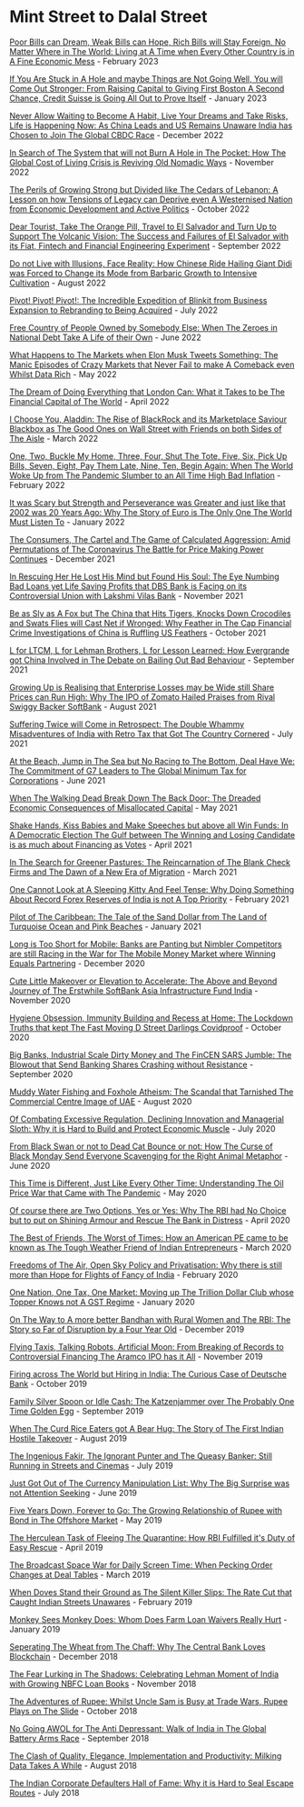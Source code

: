# Mint Street to Dalal Street

[Poor Bills can Dream, Weak Bills can Hope, Rich Bills will Stay Foreign, No Matter Where in The World: Living at A Time when Every Other Country is in A Fine Economic Mess](https://mintstreettodalalstreet.blogspot.com/2023/02/poor-bills-can-dream-weak-bills-can-hope-rich-bills-will-stay-foreign-no-matter-where-in-the-world.html) - February 2023

[If You Are Stuck in A Hole and maybe Things are Not Going Well, You will Come Out Stronger: From Raising Capital to Giving First Boston A Second Chance, Credit Suisse is Going All Out to Prove Itself](https://mintstreettodalalstreet.blogspot.com/2023/01/if-you-are-stuck-in-a-hole-and-maybe-things-are-not-going-well-you-will-come-stronger.html) - January 2023

[Never Allow Waiting to Become A Habit, Live Your Dreams and Take Risks, Life is Happening Now: As China Leads and US Remains Unaware India has Chosen to Join The Global CBDC Race](https://mintstreettodalalstreet.blogspot.com/2022/12/never-allow-waiting-to-become-a-habit-live-your-dreams-and-take-risks-life-is-happening-now.html) - December 2022

[In Search of The System that will not Burn A Hole in The Pocket: How The Global Cost of Living Crisis is Reviving Old Nomadic Ways](https://mintstreettodalalstreet.blogspot.com/2022/11/in-search-of-the-system-that-will-not-burn-a-hole-in-the-pocket.html) - November 2022 

[The Perils of Growing Strong but Divided like The Cedars of Lebanon: A Lesson on how Tensions of Legacy can Deprive even A Westernised Nation from Economic Development and Active Politics](https://mintstreettodalalstreet.blogspot.com/2022/10/the-perils-of-growing-strong-but-divided-like-the-cedars-of-lebanon.html) - October 2022

[Dear Tourist, Take The Orange Pill, Travel to El Salvador and Turn Up to Support The Volcanic Vision: The Success and Failures of El Salvador with its Fiat, Fintech and Financial Engineering Experiment](https://mintstreettodalalstreet.blogspot.com/2022/09/dear-tourist-take-the-orange-pill-travel-to-el-salvador-and-turn-up-to-support-the-volcanic-vision.html) - September 2022

[Do not Live with Illusions, Face Reality: How Chinese Ride Hailing Giant Didi was Forced to Change its Mode from Barbaric Growth to Intensive Cultivation](https://mintstreettodalalstreet.blogspot.com/2022/08/do-not-live-with-illusions-face-reality.html) - August 2022

[Pivot! Pivot! Pivot!: The Incredible Expedition of Blinkit from Business Expansion to Rebranding to Being Acquired](https://mintstreettodalalstreet.blogspot.com/2022/07/pivot-pivot-pivot.html) - July 2022

[Free Country of People Owned by Somebody Else: When The Zeroes in National Debt Take A Life of their Own](https://mintstreettodalalstreet.blogspot.com/2022/06/free-country-of-people-owned-by-somebody-else.html) - June 2022

[What Happens to The Markets when Elon Musk Tweets Something: The Manic Episodes of Crazy Markets that Never Fail to make A Comeback even Whilst Data Rich](https://mintstreettodalalstreet.blogspot.com/2022/05/what-happens-to-the-markets-when-elon-musk-tweets-something.html) - May 2022

[The Dream of Doing Everything that London Can: What it Takes to be The Financial Capital of The World](https://mintstreettodalalstreet.blogspot.com/2022/04/the-dream-of-doing-everything-that-london-can.html) - April 2022

[I Choose You, Aladdin: The Rise of BlackRock and its Marketplace Saviour Blackbox as The Good Ones on Wall Street with Friends on both Sides of The Aisle](https://mintstreettodalalstreet.blogspot.com/2022/03/i-choose-you-aladdin.html) - March 2022

[One, Two, Buckle My Home, Three, Four, Shut The Tote, Five, Six, Pick Up Bills, Seven, Eight, Pay Them Late, Nine, Ten, Begin Again: When The World Woke Up from The Pandemic Slumber to an All Time High Bad Inflation](https://mintstreettodalalstreet.blogspot.com/2022/02/one-two-buckle-my-home-three-four-shut-the-tote-five-six-pick-up-bills-seven-eight-pay-them-late-nine-ten-begin-again.html) - February 2022

[It was Scary but Strength and Perseverance was Greater and just like that 2002 was 20 Years Ago: Why The Story of Euro is The Only One The World Must Listen To](https://mintstreettodalalstreet.blogspot.com/2022/01/it-was-scary-but-strength-and-perseverance-was-greater-and-just-like-that-2002-was-20-years-ago.html) - January 2022

[The Consumers, The Cartel and The Game of Calculated Aggression: Amid Permutations of The Coronavirus The Battle for Price Making Power Continues](https://mintstreettodalalstreet.blogspot.com/2021/12/the-consumers-the-cartel-and-the-game-of-calculated-aggression.html) - December 2021 

[In Rescuing Her He Lost His Mind but Found His Soul: The Eye Numbing Bad Loans yet Life Saving Profits that DBS Bank is Facing on its Controversial Union with Lakshmi Vilas Bank](https://mintstreettodalalstreet.blogspot.com/2021/11/in-rescuing-her-he-lost-his-mind-but-fiubd-his-soul.html) - November 2021

[Be as Sly as A Fox but The China that Hits Tigers, Knocks Down Crocodiles and Swats Flies will Cast Net if Wronged: Why Feather in The Cap Financial Crime Investigations of China is Ruffling US Feathers](https://mintstreettodalalstreet.blogspot.com/2021/10/be-as-sly-as-a-fox-but-the-china-that-hits-tigers-knocks-down-crocodiles-and-swats-flies-will-cast-net-if-wronged.html) - October 2021

[L for LTCM, L for Lehman Brothers, L for Lesson Learned: How Evergrande got China Involved in The Debate on Bailing Out Bad Behaviour](https://mintstreettodalalstreet.blogspot.com/2021/09/l-for-ltcm-l-for-lehman-brothers-l-for-lesson-learned.html) - September 2021

[Growing Up is Realising that Enterprise Losses may be Wide still Share Prices can Run High: Why The IPO of Zomato Hailed Praises from Rival Swiggy Backer SoftBank](https://mintstreettodalalstreet.blogspot.com/2021/08/growing-up-is-realising-that-enterprise-losses-may-be-wide-still-share-prices-can-run-high.html) - August 2021

[Suffering Twice will Come in Retrospect: The Double Whammy Misadventures of India with Retro Tax that Got The Country Cornered](https://mintstreettodalalstreet.blogspot.com/2021/07/suffering-twice-will-come-in-retrospect.html) - July 2021

[At the Beach, Jump in The Sea but No Racing to The Bottom, Deal Have We: The Commitment of G7 Leaders to The Global Minimum Tax for Corporations](https://mintstreettodalalstreet.blogspot.com/2021/06/at-the-beach-jump-in-the-sea-but-no-racing-to-the-bottom-deal-have-we.html) - June 2021

[When The Walking Dead Break Down The Back Door: The Dreaded Economic Consequences of Misallocated Capital](https://mintstreettodalalstreet.blogspot.com/2021/05/when-the-walking-dead-break-down-the-back-door.html) - May 2021

[Shake Hands, Kiss Babies and Make Speeches but above all Win Funds: In A Democratic Election The Gulf between The Winning and Losing Candidate is as much about Financing as Votes](https://mintstreettodalalstreet.blogspot.com/2021/04/shake-hands-kiss-babies-and-make-speeches-but-above-all-win-funds.html) - April 2021

[In The Search for Greener Pastures: The Reincarnation of The Blank Check Firms and The Dawn of a New Era of Migration](https://mintstreettodalalstreet.blogspot.com/2021/03/in-the-search-for-greener-pastures.html) - March 2021

[One Cannot Look at A Sleeping Kitty And Feel Tense: Why Doing Something About Record Forex Reserves of India is not A Top Priority](https://mintstreettodalalstreet.blogspot.com/2021/02/one-cannot-look-at-a-sleeping-kitty-and-feel-tense.html) - February 2021

[Pilot of The Caribbean: The Tale of the Sand Dollar from The Land of Turquoise Ocean and Pink Beaches](https://mintstreettodalalstreet.blogspot.com/2021/01/pilot-of-the-caribbean.html) - January 2021

[Long is Too Short for Mobile: Banks are Panting but Nimbler Competitors are still Racing in the War for The Mobile Money Market where Winning Equals Partnering](https://mintstreettodalalstreet.blogspot.com/2020/12/long-is-too-short-for-mobile.html) - December 2020

[Cute Little Makeover or Elevation to Accelerate: The Above and Beyond Journey of The Erstwhile SoftBank Asia Infrastructure Fund India](https://mintstreettodalalstreet.blogspot.com/2020/11/cute-little-makeover-or-elevation-to-accelerate.html) - November 2020

[Hygiene Obsession, Immunity Building and Recess at Home: The Lockdown Truths that kept The Fast Moving D Street Darlings Covidproof](https://mintstreettodalalstreet.blogspot.com/2020/10/hygiene-obsession-immunity-building-and-recess-at-home.html) - October 2020

[Big Banks, Industrial Scale Dirty Money and The FinCEN SARS Jumble: The Blowout that Send Banking Shares Crashing without Resistance](https://mintstreettodalalstreet.blogspot.com/2020/09/big-banks-industrial-scale-dirty-money-and-the-fincen-sars-jumble.html) - September 2020

[Muddy Water Fishing and Foxhole Atheism: The Scandal that Tarnished The Commercial Centre Image of UAE](https://mintstreettodalalstreet.blogspot.com/2020/08/muddy-water-fishing-and-foxhole-atheism.html) - August 2020

[Of Combating Excessive Regulation, Declining Innovation and Managerial Sloth: Why it is Hard to Build and Protect Economic Muscle](https://mintstreettodalalstreet.blogspot.com/2020/07/of-combating-excessive-regulation-declining-innovation-and-managerial-sloth.html) - July 2020

[From Black Swan or not to Dead Cat Bounce or not: How The Curse of Black Monday Send Everyone Scavenging for the Right Animal Metaphor](https://mintstreettodalalstreet.blogspot.com/2020/06/from-black-swan-or-not-to-dead-cat-bounce-or-not.html) - June 2020

[This Time is Different, Just Like Every Other Time: Understanding The Oil Price War that Came with The Pandemic](https://mintstreettodalalstreet.blogspot.com/2020/05/this-time-is-different-just-like-every-other-time.html) - May 2020

[Of course there are Two Options, Yes or Yes: Why The RBI had No Choice but to put on Shining Armour and Rescue The Bank in Distress](https://mintstreettodalalstreet.blogspot.com/2020/04/of-course-there-are-two-options-yes-or-yes.html) - April 2020

[The Best of Friends, The Worst of Times: How an American PE came to be known as The Tough Weather Friend of Indian Entrepreneurs](https://mintstreettodalalstreet.blogspot.com/2020/03/the-best-of-friends-the-worst-of-times.html) - March 2020

[Freedoms of The Air, Open Sky Policy and Privatisation: Why there is still more than Hope for Flights of Fancy of India](https://mintstreettodalalstreet.blogspot.com/2020/02/freedoms-of-the-air-open-sky-policy-and-privatisation.html) - February 2020

[One Nation, One Tax, One Market: Moving up The Trillion Dollar Club whose Topper Knows not A GST Regime](https://mintstreettodalalstreet.blogspot.com/2020/01/one-nation-one-tax-one-market.html) - January 2020

[On The Way to A more better Bandhan with Rural Women and The RBI: The Story so Far of Disruption by a Four Year Old](https://mintstreettodalalstreet.blogspot.com/2019/12/on-the-way-to-a-more-better-bandhan-with-rural-women-and-the-RBI.html) - December 2019

[Flying Taxis, Talking Robots, Artificial Moon: From Breaking of Records to Controversial Financing The Aramco IPO has it All](https://mintstreettodalalstreet.blogspot.com/2019/11/flying-taxis-talking-robots-artificial-moon.html) - November 2019

[Firing across The World but Hiring in India: The Curious Case of Deutsche Bank](https://mintstreettodalalstreet.blogspot.com/2019/10/firing-across-the-world-but-hiring-in-india.html) - October 2019

[Family Silver Spoon or Idle Cash: The Katzenjammer over The Probably One Time Golden Egg](https://mintstreettodalalstreet.blogspot.com/2019/09/family-silver-spoon-or-idle-cash.html) - September 2019

[When The Curd Rice Eaters got A Bear Hug: The Story of The First Indian Hostile Takeover](https://mintstreettodalalstreet.blogspot.com/2019/08/when-the-curd-rice-eaters-got-a-bear-hug.html) - August 2019

[The Ingenious Fakir, The Ignorant Punter and The Queasy Banker: Still Running in Streets and Cinemas](https://mintstreettodalalstreet.blogspot.com/2019/07/the-ingenious-fakir-the-ignorant-punter-and-the-queasy-banker.html) - July 2019

[Just Got Out of The Currency Manipulation List: Why The Big Surprise was not Attention Seeking](https://mintstreettodalalstreet.blogspot.com/2019/06/just-got-out-of-the-currency-manipulation-list.html) - June 2019

[Five Years Down, Forever to Go: The Growing Relationship of Rupee with Bond in The Offshore Market](https://mintstreettodalalstreet.blogspot.com/2019/05/five-years-down-forever-to-go.html) - May 2019

[The Herculean Task of Fleeing The Quarantine: How RBI Fulfilled it's Duty of Easy Rescue](https://mintstreettodalalstreet.blogspot.com/2019/04/the-herculean-task-of-fleeing-the-quarantine.html) - April 2019

[The Broadcast Space War for Daily Screen Time: When Pecking Order Changes at Deal Tables](https://mintstreettodalalstreet.blogspot.com/2019/03/the-broadcast-space-war-for-daily-screen-time.html) - March 2019

[When Doves Stand their Ground as The Silent Killer Slips: The Rate Cut that Caught Indian Streets Unawares](https://mintstreettodalalstreet.blogspot.com/2019/02/when-doves-stand-their-ground-as-the-silent-killer-slips.html) - February 2019

[Monkey Sees Monkey Does: Whom Does Farm Loan Waivers Really Hurt](https://mintstreettodalalstreet.blogspot.com/2019/01/monkey-sees-monkey-does.html) - January 2019

[Seperating The Wheat from The Chaff: Why The Central Bank Loves Blockchain](https://mintstreettodalalstreet.blogspot.com/2018/12/seperating-the-wheat-from-the-chaff.html) - December 2018

[The Fear Lurking in The Shadows: Celebrating Lehman Moment of India with Growing NBFC Loan Books](https://mintstreettodalalstreet.blogspot.com/2018/11/the-fear-lurking-in-the-shadows.html) - November 2018

[The Adventures of Rupee: Whilst Uncle Sam is Busy at Trade Wars, Rupee Plays on The Slide](https://mintstreettodalalstreet.blogspot.com/2018/10/the-adventures-of-rupee.html) - October 2018

[No Going AWOL for The Anti Depressant: Walk of India in The Global Battery Arms Race](https://mintstreettodalalstreet.blogspot.com/2018/09/no-going-awol-for-the-anti-depressant.html) - September 2018

[The Clash of Quality, Elegance, Implementation and Productivity: Milking Data Takes A While](https://mintstreettodalalstreet.blogspot.com/2018/08/the-clash-of-quality-elegance-implementation-and-productivity.html) - August 2018

[The Indian Corporate Defaulters Hall of Fame: Why it is Hard to Seal Escape Routes](https://mintstreettodalalstreet.blogspot.com/2018/07/the-indian-corporate-defaulters-hall-of-fame.html) - July 2018




